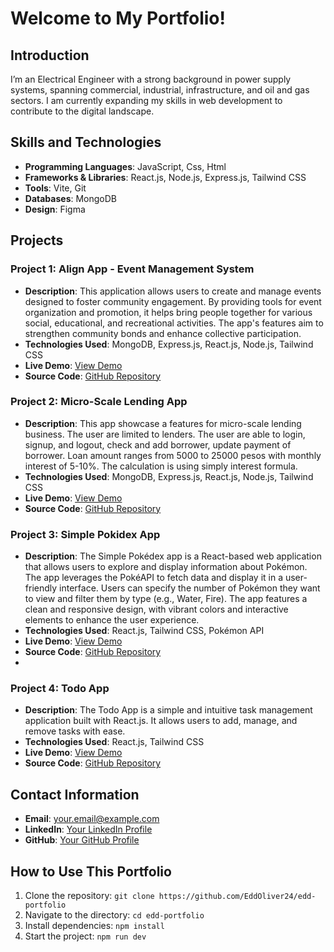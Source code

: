# Welcome to My Portfolio!

## Introduction
I’m an Electrical Engineer with a strong background in power supply systems, spanning commercial, industrial, infrastructure, and oil and gas sectors. I am currently expanding my skills in web development to contribute to the digital landscape.

## Skills and Technologies
- **Programming Languages**: JavaScript, Css, Html
- **Frameworks & Libraries**: React.js, Node.js, Express.js, Tailwind CSS
- **Tools**: Vite, Git
- **Databases**: MongoDB
- **Design**: Figma
  
## Projects

### Project 1: Align App - Event Management System
- **Description**: This application allows users to create and manage events designed to foster community engagement. By providing tools for event organization and promotion, it helps bring people together for various social, educational, and recreational activities. The app's features aim to strengthen community bonds and enhance collective participation.
- **Technologies Used**: MongoDB, Express.js, React.js, Node.js, Tailwind CSS
- **Live Demo**: [View Demo](https://align-mern-app.vercel.app/)
- **Source Code**: [GitHub Repository](https://github.com/EddOliver24/align-mern-app)

### Project 2: Micro-Scale Lending App
- **Description**: This app showcase a features for micro-scale lending business. The user are limited to lenders. The user are able to login, signup, and logout, check and add borrower, update payment of borrower. Loan amount ranges from 5000 to 25000 pesos with monthly interest of 5-10%. The calculation is using simply interest formula.
- **Technologies Used**: MongoDB, Express.js, React.js, Node.js, Tailwind CSS
- **Live Demo**: [View Demo](https://lending-app-sandy.vercel.app/)
- **Source Code**: [GitHub Repository](https://github.com/EddOliver24/lending-app)

### Project 3: Simple Pokidex App
- **Description**: The Simple Pokédex app is a React-based web application that allows users to explore and display information about Pokémon. The app leverages the PokéAPI to fetch data and display it in a user-friendly interface. Users can specify the number of Pokémon they want to view and filter them by type (e.g., Water, Fire). The app features a clean and responsive design, with vibrant colors and interactive elements to enhance the user experience.
- **Technologies Used**: React.js, Tailwind CSS, Pokémon API
- **Live Demo**: [View Demo](https://pokidex-app.vercel.app/)
- **Source Code**: [GitHub Repository](https://github.com/EddOliver24/pokidex-app)
- 
### Project 4: Todo App
- **Description**: The Todo App is a simple and intuitive task management application built with React.js. It allows users to add, manage, and remove tasks with ease.
- **Technologies Used**: React.js, Tailwind CSS
- **Live Demo**: [View Demo](https://todo-app-lime-two.vercel.app/)
- **Source Code**: [GitHub Repository](https://github.com/EddOliver24/todo-app)

## Contact Information
- **Email**: [your.email@example.com](mailto:edd.oliver.verzosa@gmail.com)
- **LinkedIn**: [Your LinkedIn Profile](https://www.linkedin.com/in/edd-oliver-verzosa-247a88136/)
- **GitHub**: [Your GitHub Profile](https://github.com/EddOliver24)

## How to Use This Portfolio
1. Clone the repository: `git clone https://github.com/EddOliver24/edd-portfolio`
2. Navigate to the directory: `cd edd-portfolio`
3. Install dependencies: `npm install`
4. Start the project: `npm run dev`


